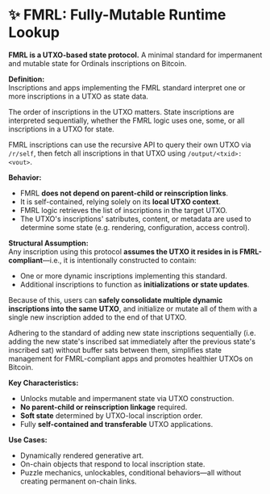 # ✨ FMRL: Fully-Mutable Runtime Lookup

**FMRL is a UTXO-based state protocol.** A minimal standard for impermanent and mutable state for Ordinals inscriptions on Bitcoin.

**Definition:**  
Inscriptions and apps implementing the FMRL standard interpret one or more inscriptions in a UTXO as state data.

The order of inscriptions in the UTXO matters. State inscriptions are interpreted sequentially, whether the FMRL logic uses one, some, or all inscriptions in a UTXO for state.

FMRL inscriptions can use the recursive API to query their own UTXO via `/r/self`, then fetch all inscriptions in that UTXO using `/output/<txid>:<vout>`.

**Behavior:**  
- FMRL **does not depend on parent-child or reinscription links**.
- It is self-contained, relying solely on its **local UTXO context**.
- FMRL logic retrieves the list of inscriptions in the target UTXO.
- The UTXO's inscriptions' satributes, content, or metadata are used to determine some state (e.g. rendering, configuration, access control).

**Structural Assumption:**  
Any inscription using this protocol **assumes the UTXO it resides in is FMRL-compliant**—i.e., it is intentionally constructed to contain:
- One or more dynamic inscriptions implementing this standard.
- Additional inscriptions to function as **initializations or state updates**.

Because of this, users can **safely consolidate multiple dynamic inscriptions into the same UTXO**, and initialize or mutate all of them with a single new inscription added to the end of that UTXO.

Adhering to the standard of adding new state inscriptions sequentially (i.e. adding the new state's inscribed sat immediately after the previous state's inscribed sat) without buffer sats between them, simplifies state management for FMRL-compliant apps and promotes healthier UTXOs on Bitcoin.

**Key Characteristics:**
- Unlocks mutable and impermanent state via UTXO construction.
- **No parent-child or reinscription linkage** required.
- **Soft state** determined by UTXO-local inscription order.
- Fully **self-contained and transferable** UTXO applications.

**Use Cases:**
- Dynamically rendered generative art.
- On-chain objects that respond to local inscription state.
- Puzzle mechanics, unlockables, conditional behaviors—all without creating permanent on-chain links.
